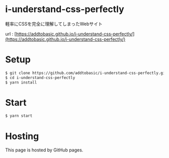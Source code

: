# i-understand-css-perfectly

軽率にCSSを完全に理解してしまったWebサイト

url : [https://addtobasic.github.io/i-understand-css-perfectly/](https://addtobasic.github.io/i-understand-css-perfectly/)
# Setup

```bash
$ git clone https://github.com/addtobasic/i-understand-css-perfectly.git
$ cd i-understand-css-perfectly
$ yarn install
```
# Start

```bash
$ yarn start
```
# Hosting

This page is hosted by GitHub pages.
